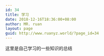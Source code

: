 ```yaml
---
id: 34
title: 学习
date: 2018-12-16T18:36:00+08:00
author: MR. ruan
layout: page
guid: http://www.ruanyz.world/?page_id=34
---
```

这里是自己学习的一些知识的总结